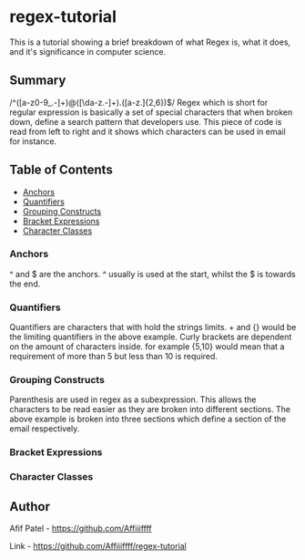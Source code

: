 # regex-tutorial

This is a tutorial showing a brief breakdown of what Regex is, what it does, and it's significance in computer science.

## Summary

/^([a-z0-9_.-]+)@([\da-z.-]+).([a-z.]{2,6})$/ Regex which is short for regular expression is basically a set of special characters that when broken down, define a search pattern that developers use. This piece of code is read from left to right and it shows which characters can be used in email for instance.

## Table of Contents

- [Anchors](#anchors)
- [Quantifiers](#quantifiers)
- [Grouping Constructs](#grouping-constructs)
- [Bracket Expressions](#bracket-expressions)
- [Character Classes](#character-classes)

### Anchors

^ and $ are the anchors. ^ usually is used at the start, whilst the $ is towards the end.

### Quantifiers

Quantifiers are characters that with hold the strings limits. + and {} would be the limiting quantifiers in the above example. Curly brackets are dependent on the amount of characters inside. for example {5,10} would mean that a requirement of more than 5 but less than 10 is required.

### Grouping Constructs

Parenthesis are used in regex as a subexpression. This allows the characters to be read easier as they are broken into different sections. The above example is broken into three sections which define a section of the email respectively.

### Bracket Expressions

### Character Classes

## Author

Afif Patel - https://github.com/Affiiiffff

Link - https://github.com/Affiiiffff/regex-tutorial
